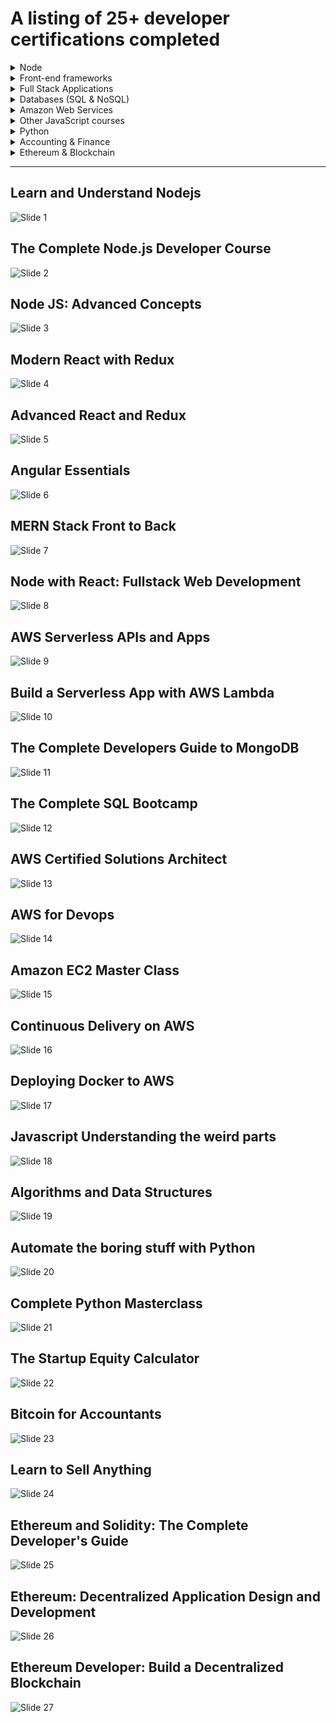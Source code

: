 # A listing of 25+ developer certifications completed

<details>
  <summary> Node</summary>

- [Learn and Understand Node.js](#user-content-learn-and-understand-nodejs)
- [The Complete Node.js Developer Course](#user-content-the-complete-nodejs-developer-course)
- [Node JS Advanced Concepts](#user-content-node-js-advanced-concepts)

</details>

<details>
  <summary> Front-end frameworks</summary>

- [Modern React with Redux](#user-content-modern-react-with-redux)
- [Advanced React and Redux](#user-content-advanced-react-and-redux)
- [Angular Essentials](#user-content-angular-essentials)

</details>

<details>
  <summary> Full Stack Applications </summary>

- [MERN Stack Front to Back](#user-content-mern-stack-front-to-back)
- [Node with React: Fullstack Web Development](#user-content-node-with-react-fullstack-web-development)
- [AWS Serverless APIs and Apps](#user-content-aws-serverless-apis-and-apps)
- [Build a Serverless App with AWS Lambda](#user-content-build-a-serverless-app-with-aws-lambda)


</details>

<details>
  <summary> Databases (SQL & NoSQL)</summary>

- [The Complete Developers Guide to MongoDB](#user-content-the-complete-developers-guide-to-mongodb)
- [The Complete SQL Bootcamp](#user-content-the-complete-sql-bootcamp)

</details>

<details>
  <summary> Amazon Web Services </summary>

- [AWS Certified Solutions Architect](#user-content-aws-certified-solutions-architect)
- [AWS for Devops](#user-content-aws-for-devops)
- [Amazon EC2 Master Class](#user-content-amazon-ec2-master-class)
- [Continuous Delivery on AWS](#user-content-continuous-delivery-on-aws)
- [Deploying Docker to AWS](#user-content-deploying-docker-to-aws)


</details>

<details>

  <summary> Other JavaScript courses</summary>

- [Javascript Understanding the weird parts](#user-content-javascript-understanding-the-weird-parts)
- [Algorithms and Data Structures](#user-content-algorithms-and-data-structures)

</details>

<details>

  <summary> Python</summary>

- [Automate the boring stuff with Python](#user-content-automate-the-boring-stuff-with-python)
- [Complete Python Masterclass](#user-content-complete-python-masterclass)

</details>

<details>

  <summary> Accounting & Finance</summary>

- [The Startup Equity Calculator](#user-content-the-startup-equity-calculator)
- [Bitcoin for Accountants](#user-content-bitcoin-for-accountants)
- [Learn to Sell Anything](#user-content-learn-to-sell-anything)

</details>

<details>

  <summary> Ethereum & Blockchain</summary>

- [Ethereum and Solidity: The Complete Developer's Guide](#user-content-ethereum-and-solidity-the-complete-developers-guide)
- [Ethereum: Decentralized Application Design and Development](#user-content-ethereum-decentralized-application-design-and-development)
- [Ethereum Developer: Build a Decentralized Blockchain](#user-content-ethereum-developer-build-a-decentralized-blockchain)

</details>

<hr>

## Learn and Understand Nodejs

![Slide 1](certificates/Learn_and_Understand_Nodejs.jpg)

## The Complete Node.js Developer Course

![Slide 2](certificates/The_complete_Node.js_developer_course.jpg)

## Node JS: Advanced Concepts

![Slide 3](certificates/Node_JS_Advanced_Concepts.jpg)

## Modern React with Redux

![Slide 4](certificates/Modern_React_with_Redux.jpg)

## Advanced React and Redux

![Slide 5](certificates/Advanced_React_and_Redux.jpg)

## Angular Essentials

![Slide 6](certificates/Angular_Essentials.jpg)

## MERN Stack Front to Back

![Slide 7](certificates/MERN_Stack_Front_To_Back.jpg)

## Node with React: Fullstack Web Development

![Slide 8](certificates/Node_with_React_Fullstack_Web_Development.jpg)

## AWS Serverless APIs and Apps

![Slide 9](certificates/AWS_Serverless_APIs_and_Apps.jpg)

## Build a Serverless App with AWS Lambda

![Slide 10](certificates/Build_a_Serverless_App_with_AWS_Lambda.jpg)

## The Complete Developers Guide to MongoDB

![Slide 11](certificates/The_Complete_Developers_Guide_to_MongoDB.jpg)

## The Complete SQL Bootcamp

![Slide 12](certificates/The_Complete_SQL_Bootcamp.jpg)

## AWS Certified Solutions Architect

![Slide 13](certificates/AWS_Certified_Solutions_Architect.jpg)

## AWS for Devops

![Slide 14](certificates/AWS_for_Devops.png)

## Amazon EC2 Master Class

![Slide 15](certificates/Amazon_EC2_Master_Class.jpg)

## Continuous Delivery on AWS

![Slide 16](certificates/Continuous_Delivery_on_AWS.jpg)

## Deploying Docker to AWS

![Slide 17](certificates/Deploying_Docker_to_AWS.png)

## Javascript Understanding the weird parts

![Slide 18](certificates/Javascript_Understanding_the_weird_parts.jpg)

## Algorithms and Data Structures

![Slide 19](certificates/Algorithms_and_Data_Structures.jpg)

## Automate the boring stuff with Python

![Slide 20](certificates/Automate_the_boring_stuff_with_Python.jpg)

## Complete Python Masterclass

![Slide 21](certificates/Complete_Python_Masterclass.jpg)

## The Startup Equity Calculator

![Slide 22](certificates/The_Startup_Equity_Calculator.jpg)

## Bitcoin for Accountants

![Slide 23](certificates/Bitcoin_for_Accountants.jpg)

## Learn to Sell Anything

![Slide 24](certificates/Learn-to-Sell-Anything.jpg)

## Ethereum and Solidity: The Complete Developer's Guide

![Slide 25](certificates/Ethereum_and_Solidity_the_Complete_Developers_Guide.jpg)

## Ethereum: Decentralized Application Design and Development

![Slide 26](certificates/Ethereum_Decentralized_Application_Design_and_Development.jpg)

## Ethereum Developer: Build a Decentralized Blockchain

![Slide 27](certificates/Ethereum_Developer_Build_A_Decentralised_Blockchain.jpg)
